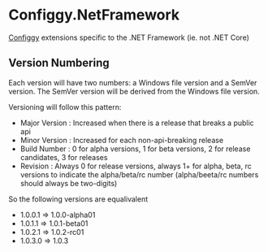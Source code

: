 # Configgy.NetFramework

[Configgy](https://github.com/bungeemonkee/Configgy) extensions specific to the .NET Framework (ie. not .NET Core)

## Version Numbering

Each version will have two numbers: a Windows file version and a SemVer version. The SemVer version will be derived from the Windows file version.

Versioning will follow this pattern:

* Major Version : Increased when there is a release that breaks a public api
* Minor Version : Increased for each non-api-breaking release
* Build Number : 0 for alpha versions, 1 for beta versions, 2 for release candidates, 3 for releases
* Revision : Always 0 for release versions, always 1+ for alpha, beta, rc versions to indicate the alpha/beta/rc  number (alpha/beeta/rc numbers should always be two-digits)

So the following versions are equalivalent

* 1.0.0.1 => 1.0.0-alpha01
* 1.0.1.1 => 1.0.1-beta01
* 1.0.2.1 => 1.0.2-rc01
* 1.0.3.0 => 1.0.3
